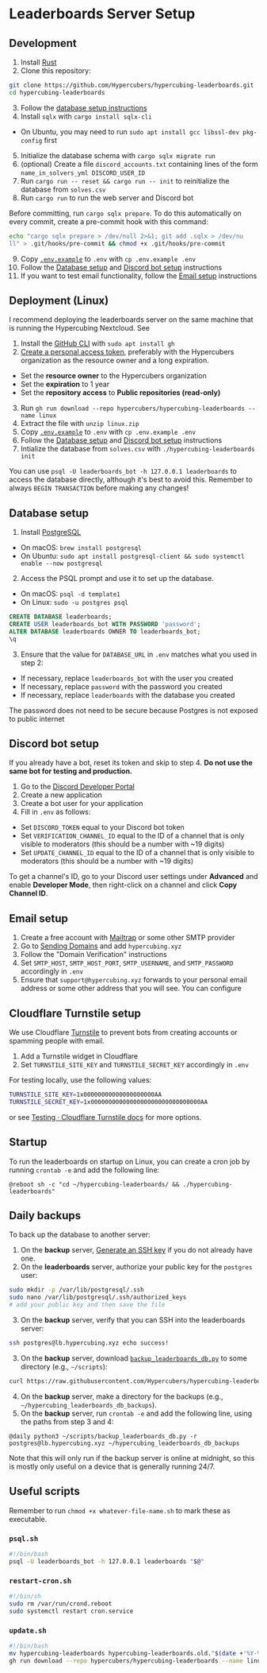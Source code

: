 # Leaderboards Server Setup

## Development

1. Install [Rust](https://www.rust-lang.org/tools/install)
2. Clone this repository:

```sh
git clone https://github.com/Hypercubers/hypercubing-leaderboards.git
cd hypercubing-leaderboards
```

3. Follow the [database setup instructions](#database-setup)
4. Install `sqlx` with `cargo install sqlx-cli`

  - On Ubuntu, you may need to run `sudo apt install gcc libssl-dev pkg-config` first

5. Initialize the database schema with `cargo sqlx migrate run`
6. (optional) Create a file `discord_accounts.txt` containing lines of the form `name_in_solvers_yml DISCORD_USER_ID`
7. Run `cargo run -- reset && cargo run -- init` to reinitialize the database from `solves.csv`
8. Run `cargo run` to run the web server and Discord bot

Before committing, run `cargo sqlx prepare`. To do this automatically on every commit, create a pre-commit hook with this command:

```sh
echo "cargo sqlx prepare > /dev/null 2>&1; git add .sqlx > /dev/nu
ll" > .git/hooks/pre-commit && chmod +x .git/hooks/pre-commit
```

9. Copy [`.env.example`](.env.example) to `.env` with `cp .env.example .env`
10. Follow the [Database setup](#database-setup) and [Discord bot setup](#discord-bot-setup) instructions
10. If you want to test email functionality, follow the [Email setup](#email-setup) instructions

## Deployment (Linux)

I recommend deploying the leaderboards server on the same machine that is running the Hypercubing Nextcloud. See

1. Install the [GitHub CLI](https://cli.github.com/) with `sudo apt install gh`
2. [Create a personal access token](https://github.com/settings/tokens), preferably with the Hypercubers organization as the resource owner and a long expiration.

  - Set the **resource owner** to the Hypercubers organization
  - Set the **expiration** to 1 year
  - Set the **repository access** to **Public repositories (read-only)**

3. Run `gh run download --repo hypercubers/hypercubing-leaderboards --name linux`
4. Extract the file with `unzip linux.zip`
5. Copy [`.env.example`](.env.example) to `.env` with `cp .env.example .env`
6. Follow the [Database setup](#database-setup) and [Discord bot setup](#discord-bot-setup) instructions
7. Intialize the database from `solves.csv` with `./hypercubing-leaderboards init`

You can use `psql -U leaderboards_bot -h 127.0.0.1 leaderboards` to access the database directly, although it's best to avoid this. Remember to always `BEGIN TRANSACTION` before making any changes!

## Database setup

1. Install [PostgreSQL](https://www.postgresql.org/download/)

  - On macOS: `brew install postgresql`
  - On Ubuntu: `sudo apt install postgresql-client && sudo systemctl enable --now postgresql`

2. Access the PSQL prompt and use it to set up the database.

  - On macOS: `psql -d template1`
  - On Linux: `sudo -u postgres psql`

```sql
CREATE DATABASE leaderboards;
CREATE USER leaderboards_bot WITH PASSWORD 'password';
ALTER DATABASE leaderboards OWNER TO leaderboards_bot;
\q
```

3. Ensure that the value for `DATABASE_URL` in `.env` matches what you used in step 2:

  - If necessary, replace `leaderboards_bot` with the user you created
  - If necessary, replace `password` with the password you created
  - If necessary, replace `leaderboards` with the database you created

The password does not need to be secure because Postgres is not exposed to public internet

## Discord bot setup

If you already have a bot, reset its token and skip to step 4. **Do not use the same bot for testing and production.**

1. Go to the [Discord Developer Portal](https://discord.com/developers/applications)
2. Create a new application
3. Create a bot user for your application
4. Fill in  `.env` as follows:

  - Set `DISCORD_TOKEN` equal to your Discord bot token
  - Set `VERIFICATION_CHANNEL_ID` equal to the ID of a channel that is only visible to moderators (this should be a number with ~19 digits)
  - Set `UPDATE_CHANNEL_ID` equal to the ID of a channel that is only visible to moderators (this should be a number with ~19 digits)

To get a channel's ID, go to your Discord user settings under **Advanced** and enable **Developer Mode**, then right-click on a channel and click **Copy Channel ID**.

## Email setup

1. Create a free account with [Mailtrap](https://mailtrap.io/) or some other SMTP provider
2. Go to [Sending Domains](https://mailtrap.io/sending/domains) and add `hypercubing.xyz`
3. Follow the "Domain Verification" instructions
4. Set `SMTP_HOST`, `SMTP_HOST_PORT`, `SMTP_USERNAME`, and `SMTP_PASSWORD` accordingly in `.env`
5. Ensure that `support@hypercubing.xyz` forwards to your personal email address or some other address that you will see. You can configure

## Cloudflare Turnstile setup

We use Cloudflare [Turnstile](https://www.cloudflare.com/application-services/products/turnstile/) to prevent bots from creating accounts or spamming people with email.

1. Add a Turnstile widget in Cloudflare
2. Set `TURNSTILE_SITE_KEY` and `TURNSTILE_SECRET_KEY` accordingly in `.env`

For testing locally, use the following values:

```sh
TURNSTILE_SITE_KEY=1x00000000000000000000AA
TURNSTILE_SECRET_KEY=1x0000000000000000000000000000000AA
```

or see [Testing · Cloudflare Turnstile docs](https://developers.cloudflare.com/turnstile/troubleshooting/testing/) for more options.

## Startup

To run the leaderboards on startup on Linux, you can create a cron job by running `crontab -e` and add the following line:

```cron
@reboot sh -c "cd ~/hypercubing-leaderboards/ && ./hypercubing-leaderboards"
```

## Daily backups

To back up the database to another server:

1. On the **backup** server, [Generate an SSH key](https://docs.github.com/en/authentication/connecting-to-github-with-ssh/generating-a-new-ssh-key-and-adding-it-to-the-ssh-agent) if you do not already have one.
2. On the **leaderboards** server, authorize your public key for the `postgres` user:

```sh
sudo mkdir -p /var/lib/postgresql/.ssh
sudo nano /var/lib/postgresql/.ssh/authorized_keys
# add your public key and then save the file
```

3. On the **backup** server, verify that you can SSH into the leaderboards server:

```sh
ssh postgres@lb.hypercubing.xyz echo success!
```

3. On the **backup** server, download [`backup_leaderboards_db.py`](backup_leaderboards_db.py) to some directory (e.g., `~/scripts`):

```sh
curl https://raw.githubusercontent.com/Hypercubers/hypercubing-leaderboards/refs/heads/main/backup_leaderboards_db.py > ~/scripts/backup_leaderboards_db.py
```

4. On the **backup** server, make a directory for the backups (e.g., `~/hypercubing_leaderboards_db_backups`).
5. On the **backup** server, run `crontab -e` and add the following line, using the paths from step 3 and 4:

```cron
@daily python3 ~/scripts/backup_leaderboards_db.py -r postgres@lb.hypercubing.xyz ~/hypercubing_leaderboards_db_backups
```

Note that this will only run if the backup server is online at midnight, so this is mostly only useful on a device that is generally running 24/7.

## Useful scripts

Remember to run `chmod +x whatever-file-name.sh` to mark these as executable.

### `psql.sh`

```bash
#!/bin/bash
psql -U leaderboards_bot -h 127.0.0.1 leaderboards "$@"
```

### `restart-cron.sh`

```sh
#!/bin/sh
sudo rm /var/run/crond.reboot
sudo systemctl restart cron.service
```

### `update.sh`

```sh title="update.sh"
#!/bin/bash
mv hypercubing-leaderboards hypercubing-leaderboards.old."$(date +'%Y-%m-%d.%H-%M-%S')"
gh run download --repo hypercubers/hypercubing-leaderboards --name linux
```
